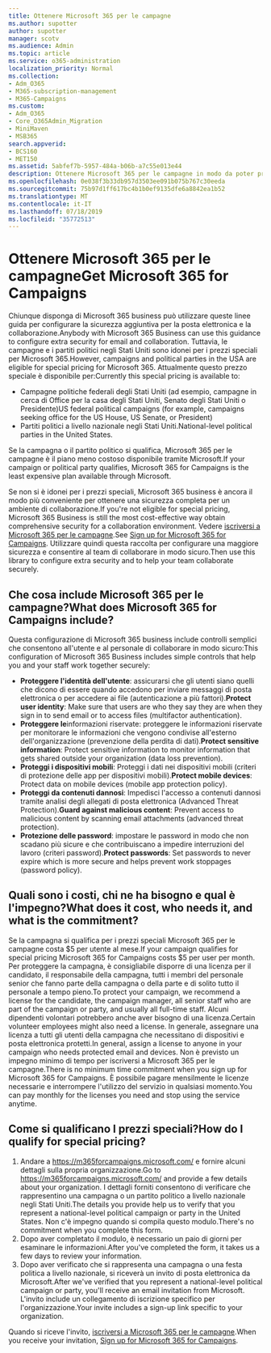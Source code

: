 ```yaml
---
title: Ottenere Microsoft 365 per le campagne
ms.author: supotter
author: supotter
manager: scotv
ms.audience: Admin
ms.topic: article
ms.service: o365-administration
localization_priority: Normal
ms.collection:
- Adm_O365
- M365-subscription-management
- M365-Campaigns
ms.custom:
- Adm_O365
- Core_O365Admin_Migration
- MiniMaven
- MSB365
search.appverid:
- BCS160
- MET150
ms.assetid: 5abfef7b-5957-484a-b06b-a7c55e013e44
description: Ottenere Microsoft 365 per le campagne in modo da poter proteggere la propria campagna dalle minacce di Cybersecurity a posta elettronica, dati e comunicazioni.
ms.openlocfilehash: 0e038f3b33db957d3503ee091b075b767c30eeda
ms.sourcegitcommit: 75b97d1ff617bc4b1b0ef9135dfe6a8842ea1b52
ms.translationtype: MT
ms.contentlocale: it-IT
ms.lasthandoff: 07/18/2019
ms.locfileid: "35772513"
---
```

# <a name="get-microsoft-365-for-campaigns"></a><span data-ttu-id="622a1-103">Ottenere Microsoft 365 per le campagne</span><span class="sxs-lookup"><span data-stu-id="622a1-103">Get Microsoft 365 for Campaigns</span></span>

<span data-ttu-id="622a1-104">Chiunque disponga di Microsoft 365 business può utilizzare queste linee guida per configurare la sicurezza aggiuntiva per la posta elettronica e la collaborazione.</span><span class="sxs-lookup"><span data-stu-id="622a1-104">Anybody with Microsoft 365 Business can use this guidance to configure extra security for email and collaboration.</span></span> <span data-ttu-id="622a1-105">Tuttavia, le campagne e i partiti politici negli Stati Uniti sono idonei per i prezzi speciali per Microsoft 365.</span><span class="sxs-lookup"><span data-stu-id="622a1-105">However, campaigns and political parties in the USA are eligible for special pricing for Microsoft 365.</span></span> <span data-ttu-id="622a1-106">Attualmente questo prezzo speciale è disponibile per:</span><span class="sxs-lookup"><span data-stu-id="622a1-106">Currently this special pricing is available to:</span></span>
- <span data-ttu-id="622a1-107">Campagne politiche federali degli Stati Uniti (ad esempio, campagne in cerca di Office per la casa degli Stati Uniti, Senato degli Stati Uniti o Presidente)</span><span class="sxs-lookup"><span data-stu-id="622a1-107">US federal political campaigns (for example, campaigns seeking office for the US House, US Senate, or President)</span></span>
- <span data-ttu-id="622a1-108">Partiti politici a livello nazionale negli Stati Uniti.</span><span class="sxs-lookup"><span data-stu-id="622a1-108">National-level political parties in the United States.</span></span>

<span data-ttu-id="622a1-109">Se la campagna o il partito politico si qualifica, Microsoft 365 per le campagne è il piano meno costoso disponibile tramite Microsoft.</span><span class="sxs-lookup"><span data-stu-id="622a1-109">If your campaign or political party qualifies, Microsoft 365 for Campaigns is the least expensive plan available through Microsoft.</span></span>  

<span data-ttu-id="622a1-110">Se non si è idonei per i prezzi speciali, Microsoft 365 business è ancora il modo più conveniente per ottenere una sicurezza completa per un ambiente di collaborazione.</span><span class="sxs-lookup"><span data-stu-id="622a1-110">If you're not eligible for special pricing, Microsoft 365 Business is still the most cost-effective way obtain comprehensive security for a collaboration environment.</span></span> <span data-ttu-id="622a1-111">Vedere [iscriversi a Microsoft 365 per le campagne](m365-campaigns-sign-up.md).</span><span class="sxs-lookup"><span data-stu-id="622a1-111">See [Sign up for Microsoft 365 for Campaigns](m365-campaigns-sign-up.md).</span></span> <span data-ttu-id="622a1-112">Utilizzare quindi questa raccolta per configurare una maggiore sicurezza e consentire al team di collaborare in modo sicuro.</span><span class="sxs-lookup"><span data-stu-id="622a1-112">Then use this library to configure extra security and to help your team collaborate securely.</span></span> 

## <a name="what-does-microsoft-365-for-campaigns-include"></a><span data-ttu-id="622a1-113">Che cosa include Microsoft 365 per le campagne?</span><span class="sxs-lookup"><span data-stu-id="622a1-113">What does Microsoft 365 for Campaigns include?</span></span>
<span data-ttu-id="622a1-114">Questa configurazione di Microsoft 365 business include controlli semplici che consentono all'utente e al personale di collaborare in modo sicuro:</span><span class="sxs-lookup"><span data-stu-id="622a1-114">This configuration of Microsoft 365 Business includes simple controls that help you and your staff work together securely:</span></span> 
- <span data-ttu-id="622a1-115">**Proteggere l'identità dell'utente**: assicurarsi che gli utenti siano quelli che dicono di essere quando accedono per inviare messaggi di posta elettronica o per accedere ai file (autenticazione a più fattori).</span><span class="sxs-lookup"><span data-stu-id="622a1-115">**Protect user identity**: Make sure that users are who they say they are when they sign in to send email or to access files (multifactor authentication).</span></span>
- <span data-ttu-id="622a1-116">**Proteggere le**informazioni riservate: proteggere le informazioni riservate per monitorare le informazioni che vengono condivise all'esterno dell'organizzazione (prevenzione della perdita di dati).</span><span class="sxs-lookup"><span data-stu-id="622a1-116">**Protect sensitive information**: Protect sensitive information to monitor information that gets shared outside your organization (data loss prevention).</span></span>
- <span data-ttu-id="622a1-117">**Proteggi i dispositivi mobili**: Proteggi i dati nei dispositivi mobili (criteri di protezione delle app per dispositivi mobili).</span><span class="sxs-lookup"><span data-stu-id="622a1-117">**Protect mobile devices**: Protect data on mobile devices (mobile app protection policy).</span></span>
- <span data-ttu-id="622a1-118">**Proteggi da contenuti dannosi**: Impedisci l'accesso a contenuti dannosi tramite analisi degli allegati di posta elettronica (Advanced Threat Protection).</span><span class="sxs-lookup"><span data-stu-id="622a1-118">**Guard against malicious content**: Prevent access to malicious content by scanning email attachments (advanced threat protection).</span></span>
- <span data-ttu-id="622a1-119">**Protezione delle password**: impostare le password in modo che non scadano più sicure e che contribuiscano a impedire interruzioni del lavoro (criteri password).</span><span class="sxs-lookup"><span data-stu-id="622a1-119">**Protect passwords**: Set passwords to never expire which is more secure and helps prevent work stoppages (password policy).</span></span> 


## <a name="what-does-it-cost-who-needs-it-and-what-is-the-commitment"></a><span data-ttu-id="622a1-120">Quali sono i costi, chi ne ha bisogno e qual è l'impegno?</span><span class="sxs-lookup"><span data-stu-id="622a1-120">What does it cost, who needs it, and what is the commitment?</span></span>
<span data-ttu-id="622a1-121">Se la campagna si qualifica per i prezzi speciali Microsoft 365 per le campagne costa $5 per utente al mese.</span><span class="sxs-lookup"><span data-stu-id="622a1-121">If your campaign qualifies for special pricing Microsoft 365 for Campaigns costs $5 per user per month.</span></span> <span data-ttu-id="622a1-122">Per proteggere la campagna, è consigliabile disporre di una licenza per il candidato, il responsabile della campagna, tutti i membri del personale senior che fanno parte della campagna o della parte e di solito tutto il personale a tempo pieno.</span><span class="sxs-lookup"><span data-stu-id="622a1-122">To protect your campaign, we recommend a license for the candidate, the campaign manager, all senior staff who are part of the campaign or party, and usually all full-time staff.</span></span> <span data-ttu-id="622a1-123">Alcuni dipendenti volontari potrebbero anche aver bisogno di una licenza.</span><span class="sxs-lookup"><span data-stu-id="622a1-123">Certain volunteer employees might also need a license.</span></span> <span data-ttu-id="622a1-124">In generale, assegnare una licenza a tutti gli utenti della campagna che necessitano di dispositivi e posta elettronica protetti.</span><span class="sxs-lookup"><span data-stu-id="622a1-124">In general, assign a license to anyone in your campaign who needs protected email and devices.</span></span>
<span data-ttu-id="622a1-125">Non è previsto un impegno minimo di tempo per iscriversi a Microsoft 365 per le campagne.</span><span class="sxs-lookup"><span data-stu-id="622a1-125">There is no minimum time commitment when you sign up for Microsoft 365 for Campaigns.</span></span> <span data-ttu-id="622a1-126">È possibile pagare mensilmente le licenze necessarie e interrompere l'utilizzo del servizio in qualsiasi momento.</span><span class="sxs-lookup"><span data-stu-id="622a1-126">You can pay monthly for the licenses you need and stop using the service anytime.</span></span>

## <a name="how-do-i-qualify-for-special-pricing"></a><span data-ttu-id="622a1-127">Come si qualificano I prezzi speciali?</span><span class="sxs-lookup"><span data-stu-id="622a1-127">How do I qualify for special pricing?</span></span>

1. <span data-ttu-id="622a1-128">Andare a https://m365forcampaigns.microsoft.com/ e fornire alcuni dettagli sulla propria organizzazione.</span><span class="sxs-lookup"><span data-stu-id="622a1-128">Go to https://m365forcampaigns.microsoft.com/ and provide a few details about your organization.</span></span> <span data-ttu-id="622a1-129">I dettagli forniti consentono di verificare che rappresentino una campagna o un partito politico a livello nazionale negli Stati Uniti.</span><span class="sxs-lookup"><span data-stu-id="622a1-129">The details you provide help us to verify that you represent a national-level political campaign or party in the United States.</span></span> <span data-ttu-id="622a1-130">Non c'è impegno quando si compila questo modulo.</span><span class="sxs-lookup"><span data-stu-id="622a1-130">There's no commitment when you complete this form.</span></span> 
2. <span data-ttu-id="622a1-131">Dopo aver completato il modulo, è necessario un paio di giorni per esaminare le informazioni.</span><span class="sxs-lookup"><span data-stu-id="622a1-131">After you've completed the form, it takes us a few days to review your information.</span></span> 
3. <span data-ttu-id="622a1-132">Dopo aver verificato che si rappresenta una campagna o una festa politica a livello nazionale, si riceverà un invito di posta elettronica da Microsoft.</span><span class="sxs-lookup"><span data-stu-id="622a1-132">After we've verified that you represent a national-level political campaign or party, you'll receive an email invitation from Microsoft.</span></span> <span data-ttu-id="622a1-133">L'invito include un collegamento di iscrizione specifico per l'organizzazione.</span><span class="sxs-lookup"><span data-stu-id="622a1-133">Your invite includes a sign-up link specific to your organization.</span></span> 

<span data-ttu-id="622a1-134">Quando si riceve l'invito, [iscriversi a Microsoft 365 per le campagne](m365-campaigns-sign-up.md).</span><span class="sxs-lookup"><span data-stu-id="622a1-134">When you receive your invitation, [Sign up for Microsoft 365 for Campaigns](m365-campaigns-sign-up.md).</span></span>


